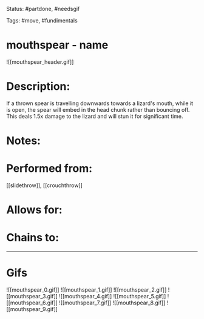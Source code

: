 Status: #partdone, #needsgif

Tags: #move, #fundimentals

# mouthspear - name
![[mouthspear_header.gif]]
# Description:
If a thrown spear is travelling downwards towards a lizard's mouth, while it is open, the spear will embed in the head chunk rather than bouncing off. This deals 1.5x damage to the lizard and will stun it for significant time.

# Notes:


# Performed from:
[[slidethrow]], [[crouchthrow]]

# Allows for:


# Chains to:


___
# Gifs
![[mouthspear_0.gif]]
![[mouthspear_1.gif]]
![[mouthspear_2.gif]]
![[mouthspear_3.gif]]
![[mouthspear_4.gif]]
![[mouthspear_5.gif]]
![[mouthspear_6.gif]]
![[mouthspear_7.gif]]
![[mouthspear_8.gif]]
![[mouthspear_9.gif]]